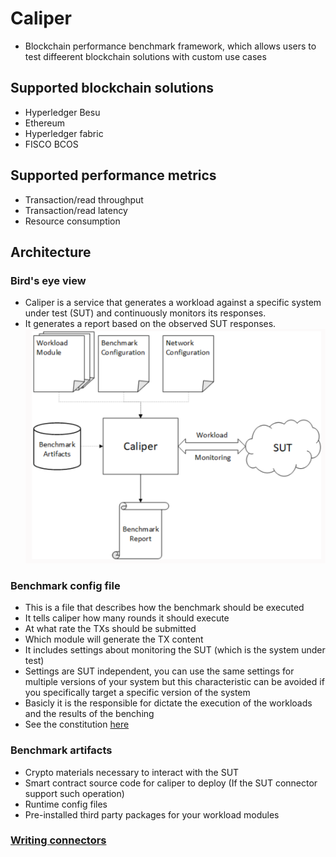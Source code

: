 # Caliper
- Blockchain performance benchmark framework, which allows users to test diffeerent blockchain solutions with custom use cases
## Supported blockchain solutions
- Hyperledger Besu
- Ethereum
- Hyperledger fabric
- FISCO BCOS
## Supported performance metrics
- Transaction/read throughput
- Transaction/read latency
- Resource consumption
## Architecture
### Bird's eye view
- Caliper is a service that generates a workload against a specific system under test (SUT) and continuously monitors its responses. 
- It generates a report based on the observed SUT responses.
![Caliper benchmark](../2/assets/caliper-bench-mark.png)
### Benchmark config file
- This is a file that describes how the benchmark should be executed
- It tells caliper how many rounds it should execute
- At what rate the TXs should be submitted
- Which module will generate the TX content
- It includes settings about monitoring the SUT (which is the system under test)
- Settings are SUT independent, you can use the same settings for multiple versions of your system but this characteristic can be avoided if you specifically target a specific version of the system
- Basicly it is the responsible for dictate the execution of the workloads and the results of the benching
- See the constitution [here](bench-config.md)
### Benchmark artifacts
- Crypto materials necessary to interact with the SUT
- Smart contract source code for caliper to deploy (If the SUT connector support such operation)
- Runtime config files 
- Pre-installed third party packages for your workload modules
### [Writing connectors](connectors.md)
